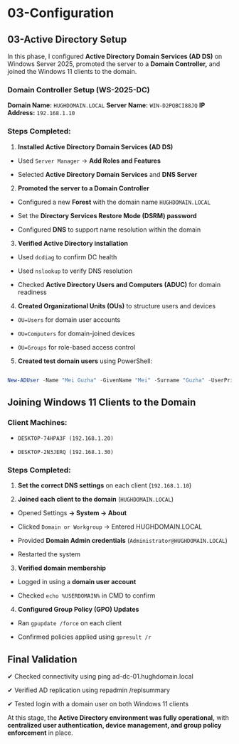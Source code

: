 # 03-Configuration
## 03-Active Directory Setup
In this phase, I configured **Active Directory Domain Services (AD DS)** on Windows Server 2025, promoted the server to a **Domain Controller,** and joined the Windows 11 clients to the domain.

### Domain Controller Setup (WS-2025-DC)
**Domain Name:** `HUGHDOMAIN.LOCAL`
**Server Name:** `WIN-D2PQBCI88JQ`
**IP Address:**  `192.168.1.10`

### Steps Completed:
1. **Installed Active Directory Domain Services (AD DS)**

  * Used `Server Manager` → **Add Roles and Features**

  * Selected **Active Directory Domain Services** and **DNS Server**

2. **Promoted the server to a Domain Controller**

  * Configured a new **Forest** with the domain name `HUGHDOMAIN.LOCAL`

  * Set the **Directory Services Restore Mode (DSRM) password**

  * Configured **DNS** to support name resolution within the domain

3. **Verified Active Directory installation**

  * Used `dcdiag` to confirm DC health

  * Used `nslookup` to verify DNS resolution

  * Checked **Active Directory Users and Computers (ADUC)** for domain readiness

4. **Created Organizational Units (OUs)** to structure users and devices

  * `OU=Users` for domain user accounts

  * `OU=Computers` for domain-joined devices

  * `OU=Groups` for role-based access control

5. **Created test domain users** using PowerShell:

```powershell

New-ADUser -Name "Mei Guzha" -GivenName "Mei" -Surname "Guzha" -UserPrincipalName "mguzha@hughdomain.local" -SamAccountName "mguzha" -Path "OU=Users,DC=lab,DC=local" -AccountPassword (ConvertTo-SecureString "Chibanda20!" -AsPlainText -Force) -Enabled $true
```

## Joining Windows 11 Clients to the Domain
### Client Machines:

  * `DESKTOP-74HPA3F (192.168.1.20)`

  * `DESKTOP-2N3JERQ (192.168.1.30)`

### Steps Completed:
1. **Set the correct DNS settings** on each client (`192.168.1.10`)

2. **Joined each client to the domain** (`HUGHDOMAIN.LOCAL`)

  * Opened Settings **→ System → About**

  * Clicked `Domain or Workgroup` → Entered HUGHDOMAIN.LOCAL

  * Provided **Domain Admin credentials** (`Administrator@HUGHDOMAIN.LOCAL`)

  * Restarted the system

3. **Verified domain membership**

  * Logged in using a **domain user account**

  * Checked `echo %USERDOMAIN%` in CMD to confirm

4. **Configured Group Policy (GPO) Updates**

  * Ran `gpupdate /force` on each client

  * Confirmed policies applied using `gpresult /r`

## Final Validation
✔ Checked connectivity using ping ad-dc-01.hughdomain.local

✔ Verified AD replication using repadmin /replsummary

✔ Tested login with a domain user on both Windows 11 clients

At this stage, the **Active Directory environment was fully operational,** with **centralized user authentication, device management, and group policy enforcement** in place.
